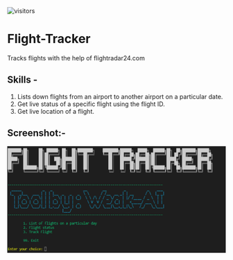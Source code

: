 <img src="https://visitor-badge.laobi.icu/badge?page_id=mymadhavyadav16.Flight-Tracker" alt="visitors"/>

# Flight-Tracker
Tracks flights with the help of flightradar24.com  

## Skills - 
1. Lists down flights from an airport to another airport on a particular date.
2. Get live status of a specific flight using the flight ID.
3. Get live location of a flight.


## Screenshot:-
![Tool Menu](https://github.com/mymadhavyadav16/Flight-Tracker/blob/beace92144fc1008709cc4c5eea53e9c72f5f5b3/tool.png)
